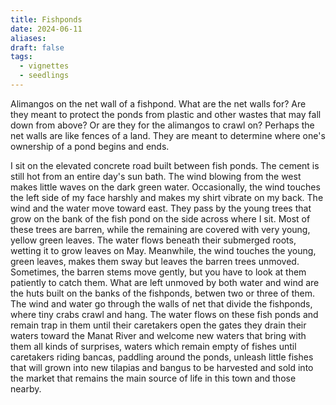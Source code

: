 ```yaml
---
title: Fishponds
date: 2024-06-11
aliases: 
draft: false
tags:
  - vignettes
  - seedlings
---
```

Alimangos on the net wall of a fishpond.
What are the net walls for?
Are they meant to protect the ponds from plastic and other wastes that may fall down from above?
Or are they for the alimangos to crawl on?
Perhaps the net walls are like fences of a land. They are meant to determine where one's ownership of a pond begins and ends.

I sit on the elevated concrete road built between fish ponds. The cement is still hot from an entire day's sun bath. The wind blowing from the west makes little waves on the dark green water. Occasionally, the wind touches the left side of my face harshly and makes my shirt vibrate on my back. The wind and the water move toward east. They pass by the young trees that grow on the bank of the fish pond on the side across where I sit. Most of these trees are barren, while the remaining are covered with very young, yellow green leaves. The water flows beneath their submerged roots, wetting it to grow leaves on May. Meanwhile, the wind touches the young, green leaves, makes them sway but leaves the barren trees unmoved. Sometimes, the barren stems move gently, but you have to look at them patiently to catch them. What are left unmoved by both water and wind are the huts built on the banks of the fishponds, betwen two or three of them. The wind and water go through the walls of net that divide the fishponds, where tiny crabs crawl and hang. The water flows on these fish ponds and remain trap in them until their caretakers open the gates they drain their waters toward the Manat River and welcome new waters that bring with them all kinds of surprises, waters which remain empty of fishes until caretakers riding bancas, paddling around the ponds, unleash little fishes that will grown into new tilapias and bangus to be harvested and sold into the market that remains the main source of life in this town and those nearby.